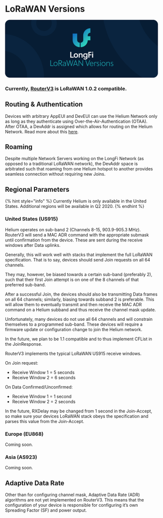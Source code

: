 # LoRaWAN Versions

![](../.gitbook/assets/artboard-copy-23.jpg)

### Currently, [RouterV3](https://github.com/helium/routerv3) is LoRaWAN 1.0.2 compatible. 

## Routing & Authentication

Devices with arbitrary AppEUI and DevEUI can use the Helium Network only as long as they authenticate using Over-the-Air-Authentication \(OTAA\). After OTAA, a DevAddr is assigned which allows for routing on the Helium Network. Read more about this [here](longfi-routing.md).

## Roaming

Despite multiple Network Servers working on the LongFi Network \(as opposed to a traditional LoRaWAN network\), the DevAddr space is arbitrated such that roaming from one Helium hotspot to another provides seamless connection without requiring new Joins.

## Regional Parameters

{% hint style="info" %}
Currently Helium is only available in the United States. Additional regions will be available in Q2 2020.
{% endhint %}

### United States \(US915\)

Helium operates on sub-band 2 \(Channels 8-15, 903.9-905.3 MHz\). RouterV3 will send a MAC ADR command with the appropriate submask until confirmation from the device. These are sent during the receive windows after Data uplinks.

Generally, this will work well with stacks that implement the full LoRaWAN specification. That is to say, devices should send Join requests on all 64 channels.

They may, however, be biased towards a certain sub-band \(preferably 2\), such that their first Join attempt is on one of the 8 channels of that preferred sub-band.

After a successful Join, the devices should also be transmitting Data frames on all 64 channels; similarly, biasing towards subband 2 is preferable. This will allow them to eventually transmit and then receive the MAC ADR command on a Helium subband and thus receive the channel mask update.

Unfortunately, many devices do not use all 64 channels and will constrain themselves to a programmed sub-band. These devices will require a firmware update or configuration change to join the Helium network.

In the future, we plan to be 1.1 compatible and to thus implement CFList in the JoinResponse.

RouterV3 implements the typical LoRaWAN US915 receive windows.

On Join request:

* Receive Window 1 = 5 seconds
* Receive Window 2 = 6 seconds

On Data Confirmed/Unconfirmed:

* Receive Window 1 = 1 second
* Receive Window 2 = 2 seconds

In the future, RXDelay may be changed from 1 second in the Join-Accept, so make sure your devices LoRaWAN stack obeys the specification and parses this value from the Join-Accept.

### Europe \(EU868\)

Coming soon.

### Asia \(AS923\)

Coming soon.

## Adaptive Data Rate

Other than for configuring channel mask, Adaptive Data Rate \(ADR\) algorithms are not yet implemented on RouterV3. This means that the configuration of your device is responsible for configuring it’s own Spreading Factor \(SF\) and power output.


